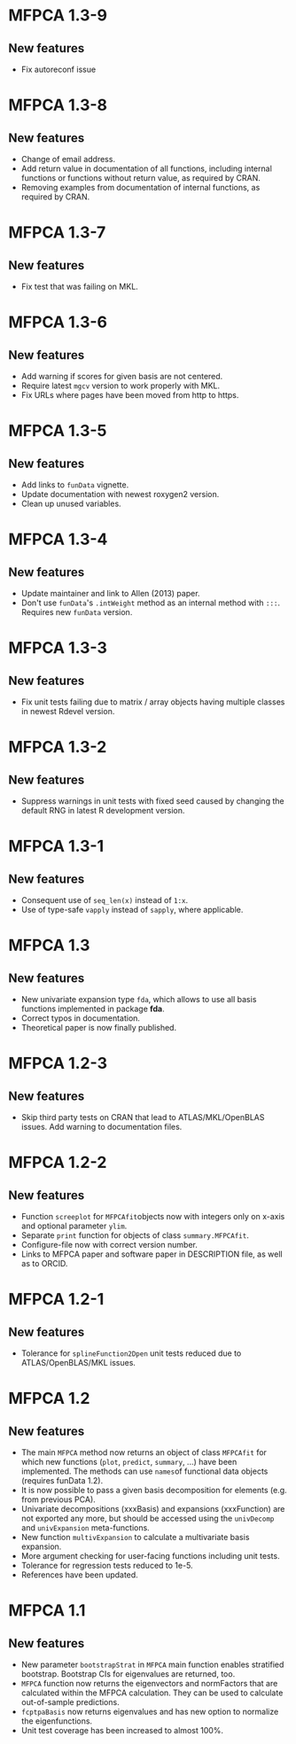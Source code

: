 # MFPCA 1.3-9

## New features
* Fix autoreconf issue

# MFPCA 1.3-8

## New features
* Change of email address.
* Add return value in documentation of all functions, including internal functions or functions without return value, as required by CRAN.
* Removing examples from documentation of internal functions, as required by CRAN.

# MFPCA 1.3-7

## New features
* Fix test that was failing on MKL.

# MFPCA 1.3-6

## New features
* Add warning if scores for given basis are not centered.
* Require latest `mgcv` version to work properly with MKL.
* Fix URLs where pages have been moved from http to https.

# MFPCA 1.3-5

## New features
* Add links to `funData` vignette.
* Update documentation with newest roxygen2 version.
* Clean up unused variables.

# MFPCA 1.3-4

## New features
* Update maintainer and link to Allen (2013) paper.
* Don't use `funData`'s `.intWeight` method as an internal method with `:::`. Requires new `funData` version.


# MFPCA 1.3-3

## New features
* Fix unit tests failing due to matrix / array objects having multiple classes in newest Rdevel version.

# MFPCA 1.3-2

## New features
* Suppress warnings in unit tests with fixed seed caused by changing the default RNG in latest R development version.


# MFPCA 1.3-1

## New features
* Consequent use of `seq_len(x)` instead of `1:x`.
* Use of type-safe `vapply` instead of `sapply`, where applicable.


# MFPCA 1.3

## New features
* New univariate expansion type `fda`, which allows to use all basis functions implemented in package **fda**.
* Correct typos in documentation.
* Theoretical paper is now finally published.


# MFPCA 1.2-3

## New features
* Skip third party tests on CRAN that lead to ATLAS/MKL/OpenBLAS issues. Add warning to documentation files.


# MFPCA 1.2-2

## New features
* Function `screeplot` for `MFPCAfit`objects now with integers only on x-axis and optional parameter `ylim`.
* Separate `print` function for objects of class `summary.MFPCAfit`.
* Configure-file now with correct version number.
* Links to MFPCA paper and software paper in DESCRIPTION file, as well as to ORCID.


# MFPCA 1.2-1

## New features
* Tolerance for `splineFunction2Dpen` unit tests reduced due to ATLAS/OpenBLAS/MKL issues.


# MFPCA 1.2

## New features
* The main `MFPCA` method now returns an object of class `MFPCAfit` for which new functions (`plot`, `predict`, `summary`, ...) have been implemented. The methods can use `names`of functional data objects (requires funData 1.2).
* It is now possible to pass a given basis decomposition for elements (e.g. from previous PCA).
* Univariate decompositions (xxxBasis) and expansions (xxxFunction) are not exported any more, but should be accessed using the `univDecomp` and `univExpansion` meta-functions.
* New function `multivExpansion` to calculate a multivariate basis expansion.
* More argument checking for user-facing functions including unit tests.
* Tolerance for regression tests reduced to 1e-5.
* References have been updated.


# MFPCA 1.1

## New features
* New parameter `bootstrapStrat` in `MFPCA` main function enables stratified bootstrap. Bootstrap CIs for eigenvalues are returned, too.
* `MFPCA` function now returns the eigenvectors and normFactors that are calculated within the MFPCA calculation. They can be used to calculate out-of-sample predictions.
* `fcptpaBasis` now returns eigenvalues and has new option to normalize the eigenfunctions.
* Unit test coverage has been increased to almost 100%.